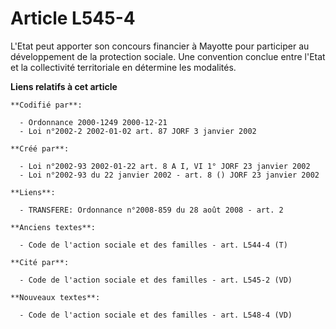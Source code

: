 # Article L545-4

L'Etat peut apporter son concours financier à Mayotte pour participer au développement de la protection sociale. Une
convention conclue entre l'Etat et la collectivité territoriale en détermine les modalités.

**Liens relatifs à cet article**

	**Codifié par**:

	  - Ordonnance 2000-1249 2000-12-21
	  - Loi n°2002-2 2002-01-02 art. 87 JORF 3 janvier 2002

	**Créé par**:

	  - Loi n°2002-93 2002-01-22 art. 8 A I, VI 1° JORF 23 janvier 2002
	  - Loi n°2002-93 du 22 janvier 2002 - art. 8 () JORF 23 janvier 2002

	**Liens**:

	  - TRANSFERE: Ordonnance n°2008-859 du 28 août 2008 - art. 2

	**Anciens textes**:

	  - Code de l'action sociale et des familles - art. L544-4 (T)

	**Cité par**:

	  - Code de l'action sociale et des familles - art. L545-2 (VD)

	**Nouveaux textes**:

	  - Code de l'action sociale et des familles - art. L548-4 (VD)
